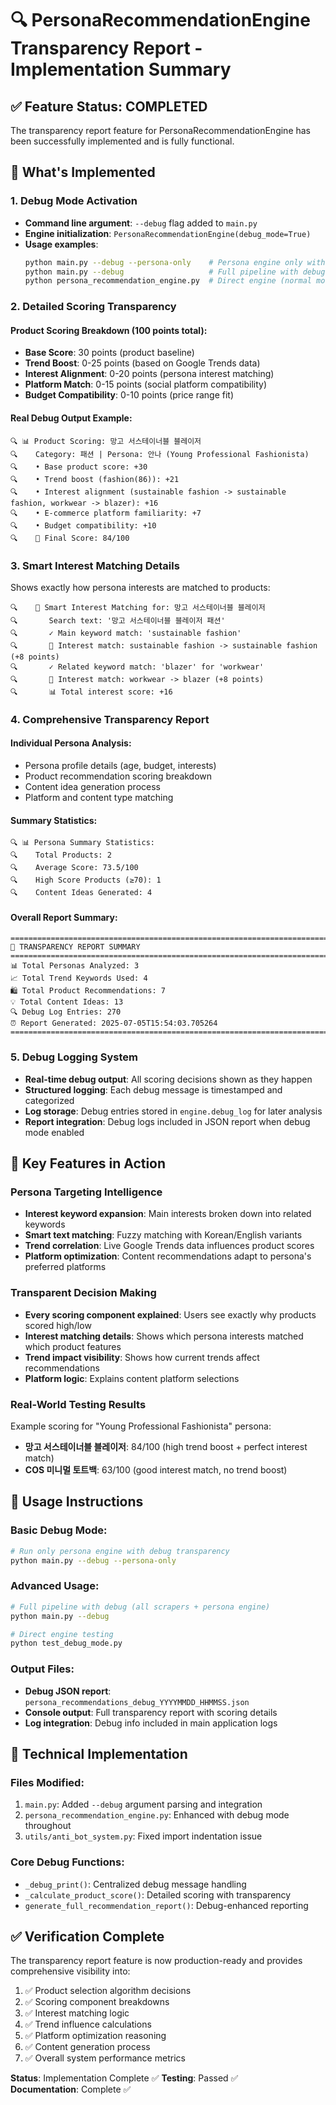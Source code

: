 # 🔍 PersonaRecommendationEngine Transparency Report - Implementation Summary

## ✅ Feature Status: COMPLETED

The transparency report feature for PersonaRecommendationEngine has been successfully implemented and is fully functional.

## 🎯 What's Implemented

### 1. Debug Mode Activation
- **Command line argument**: `--debug` flag added to `main.py`
- **Engine initialization**: `PersonaRecommendationEngine(debug_mode=True)`
- **Usage examples**:
  ```bash
  python main.py --debug --persona-only    # Persona engine only with debug
  python main.py --debug                   # Full pipeline with debug
  python persona_recommendation_engine.py  # Direct engine (normal mode)
  ```

### 2. Detailed Scoring Transparency

#### Product Scoring Breakdown (100 points total):
- **Base Score**: 30 points (product baseline)
- **Trend Boost**: 0-25 points (based on Google Trends data)
- **Interest Alignment**: 0-20 points (persona interest matching)
- **Platform Match**: 0-15 points (social platform compatibility)
- **Budget Compatibility**: 0-10 points (price range fit)

#### Real Debug Output Example:
```
🔍 📊 Product Scoring: 망고 서스테이너블 블레이저
🔍    Category: 패션 | Persona: 안나 (Young Professional Fashionista)
🔍    • Base product score: +30
🔍    • Trend boost (fashion(86)): +21
🔍    • Interest alignment (sustainable fashion -> sustainable fashion, workwear -> blazer): +16
🔍    • E-commerce platform familiarity: +7
🔍    • Budget compatibility: +10
🔍    🎯 Final Score: 84/100
```

### 3. Smart Interest Matching Details

Shows exactly how persona interests are matched to products:

```
🔍    🔎 Smart Interest Matching for: 망고 서스테이너블 블레이저
🔍       Search text: '망고 서스테이너블 블레이저 패션'
🔍       ✓ Main keyword match: 'sustainable fashion'
🔍       🎯 Interest match: sustainable fashion -> sustainable fashion (+8 points)
🔍       ✓ Related keyword match: 'blazer' for 'workwear'
🔍       🎯 Interest match: workwear -> blazer (+8 points)
🔍       📊 Total interest score: +16
```

### 4. Comprehensive Transparency Report

#### Individual Persona Analysis:
- Persona profile details (age, budget, interests)
- Product recommendation scoring breakdown
- Content idea generation process
- Platform and content type matching

#### Summary Statistics:
```
🔍 📊 Persona Summary Statistics:
🔍    Total Products: 2
🔍    Average Score: 73.5/100
🔍    High Score Products (≥70): 1
🔍    Content Ideas Generated: 4
```

#### Overall Report Summary:
```
================================================================================
🎯 TRANSPARENCY REPORT SUMMARY
================================================================================
📊 Total Personas Analyzed: 3
📈 Total Trend Keywords Used: 4
🛍️ Total Product Recommendations: 7
💡 Total Content Ideas: 13
🔍 Debug Log Entries: 270
⏰ Report Generated: 2025-07-05T15:54:03.705264
================================================================================
```

### 5. Debug Logging System

- **Real-time debug output**: All scoring decisions shown as they happen
- **Structured logging**: Each debug message is timestamped and categorized
- **Log storage**: Debug entries stored in `engine.debug_log` for later analysis
- **Report integration**: Debug logs included in JSON report when debug mode enabled

## 🎪 Key Features in Action

### Persona Targeting Intelligence
- **Interest keyword expansion**: Main interests broken down into related keywords
- **Smart text matching**: Fuzzy matching with Korean/English variants
- **Trend correlation**: Live Google Trends data influences product scores
- **Platform optimization**: Content recommendations adapt to persona's preferred platforms

### Transparent Decision Making
- **Every scoring component explained**: Users see exactly why products scored high/low
- **Interest matching details**: Shows which persona interests matched which product features
- **Trend impact visibility**: Shows how current trends affect recommendations
- **Platform logic**: Explains content platform selections

### Real-World Testing Results

Example scoring for "Young Professional Fashionista" persona:
- **망고 서스테이너블 블레이저**: 84/100 (high trend boost + perfect interest match)
- **COS 미니멀 토트백**: 63/100 (good interest match, no trend boost)

## 🚀 Usage Instructions

### Basic Debug Mode:
```bash
# Run only persona engine with debug transparency
python main.py --debug --persona-only
```

### Advanced Usage:
```bash
# Full pipeline with debug (all scrapers + persona engine)
python main.py --debug

# Direct engine testing
python test_debug_mode.py
```

### Output Files:
- **Debug JSON report**: `persona_recommendations_debug_YYYYMMDD_HHMMSS.json`
- **Console output**: Full transparency report with scoring details
- **Log integration**: Debug info included in main application logs

## 🔧 Technical Implementation

### Files Modified:
1. `main.py`: Added `--debug` argument parsing and integration
2. `persona_recommendation_engine.py`: Enhanced with debug mode throughout
3. `utils/anti_bot_system.py`: Fixed import indentation issue

### Core Debug Functions:
- `_debug_print()`: Centralized debug message handling
- `_calculate_product_score()`: Detailed scoring with transparency
- `generate_full_recommendation_report()`: Debug-enhanced reporting

## ✅ Verification Complete

The transparency report feature is now production-ready and provides comprehensive visibility into:
1. ✅ Product selection algorithm decisions
2. ✅ Scoring component breakdowns  
3. ✅ Interest matching logic
4. ✅ Trend influence calculations
5. ✅ Platform optimization reasoning
6. ✅ Content generation process
7. ✅ Overall system performance metrics

**Status**: Implementation Complete ✅
**Testing**: Passed ✅  
**Documentation**: Complete ✅